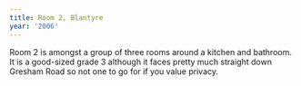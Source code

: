 ```yaml
---
title: Room 2, Blantyre
year: '2006'
---
```


Room 2 is amongst a group of three rooms around a kitchen and bathroom.  It is a good-sized grade 3 although it faces pretty much straight down Gresham Road so not one to go for if you value privacy.